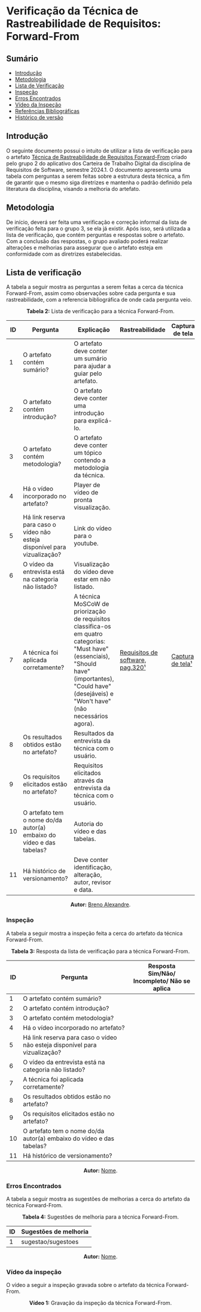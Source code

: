 # Verificação da Técnica de Rastreabilidade de Requisitos: Forward-From


## Sumário
* [Introdução](#Introdução)
* [Metodologia](#Metodologia)
* [Lista de Verificação](#Lista-de-Verificação)
* [Inspeção](#Inspeção)
* [Erros Encontrados](#Erros-Encontrados)
* [Vídeo da Inspeção](#Vídeo-da-Inspeção)
* [Referências Bibliográficas](#Referências-Bibliográficas)
* [Histórico de versão](#Histórico-de-versão)


## Introdução

O seguinte documento possui o intuito de utilizar a lista de verificação para o artefato [Técnica de Rastreabilidade de Requisitos Forward-From](https://requisitos-de-software.github.io/2024.1-CarteiradeTrabalhoDigital/#/posRastreabilidade/forwardFrom) criado pelo grupo 2 do aplicativo dos Carteira de Trabalho Digital da disciplina de Requisitos de Software, semestre 2024.1. O documento apresenta uma tabela com perguntas a serem feitas sobre a estrutura desta técnica, a fim de garantir que o mesmo siga diretrizes e mantenha o padrão definido pela literatura da disciplina, visando a melhoria do artefato.


## Metodologia

De início, deverá ser feita uma verificação e correção informal da lista de verificação feita para o grupo 3, se ela já existir. Após isso, será utilizada a lista de verificação, que contém perguntas e respostas sobre o artefato. Com a conclusão das respostas, o grupo avaliado poderá realizar alterações e melhorias para assegurar que o artefato esteja em conformidade com as diretrizes estabelecidas.


## Lista de verificação

A tabela a seguir mostra as perguntas a serem feitas a cerca da técnica Forward-From, assim como observações sobre cada pergunta e sua rastreabilidade, com a referencia bibliográfica de onde cada pergunta veio.

<center>

<b>Tabela 2:</b> Lista de verificação para a técnica Forward-From.

| ID  | Pergunta | Explicação | Rastreabilidade | Captura de tela |
| --- | -------- | ---------- | --------------- | --------------- |
| 1   | O artefato contém sumário? | O artefato deve conter um sumário para ajudar a guiar pelo artefato. | | |
| 2   | O artefato contém introdução? | O artefato deve conter uma introdução para explicá-lo. | | |
| 3   | O artefato contém metodologia? | O artefato deve conter um tópico contendo a metodologia da técnica. | | |
| 4   | Há o vídeo incorporado no artefato? | Player de vídeo de pronta visualização. | | |
| 5   | Há link reserva para caso o vídeo não esteja disponível para vizualização? | Link do vídeo para o youtube. | | |
| 6   | O vídeo da entrevista está na categoria não listado? | Visualização do vídeo deve estar em não listado. | | |
| 7   | A técnica foi aplicada corretamente? | A técnica MoSCoW de priorização de requisitos classifica-os em quatro categorias: "Must have" (essenciais), "Should have" (importantes), "Could have" (desejáveis) e "Won't have" (não necessários agora). | [Requisitos de software, pag.320¹](#Referências-Bibliográficas) | [Captura de tela¹](https://github.com/Requisitos-de-Software/2024.1-CarteiradeTrabalhoDigital/blob/main/docs/assets/imagensVerificacao/imagemVerificacaoMoscow.png) |
| 8   | Os resultados obtidos estão no artefato? | Resultados da entrevista da técnica com o usuário. | | |
| 9   | Os requisitos elicitados estão no artefato? | Requisitos elicitados através da entrevista da técnica com o usuário. | | |
| 10  | O artefato tem o nome do/da autor(a) embaixo do vídeo e das tabelas? | Autoria do vídeo e das tabelas. | | |
| 11  | Há histórico de versionamento? | Deve conter identificação, alteração, autor, revisor e data. | | |

<b>Autor:</b> <a href="https://github.com/brenoalexandre0">Breno Alexandre</a>.

</center>


### Inspeção

A tabela a seguir mostra a inspeção feita a cerca do artefato da técnica Forward-From.

<center>

<b>Tabela 3:</b> Resposta da lista de verificação para a técnica Forward-From.

| ID |  Pergunta                                                                  | Resposta <br> Sim/Não/ Incompleto/ Não se aplica |
| -- | -------------------------------------------------------------------------- | ------------------------------------------------ |
| 1   | O artefato contém sumário? | |
| 2   | O artefato contém introdução? | |
| 3   | O artefato contém metodologia? | |
| 4   | Há o vídeo incorporado no artefato? | |
| 5   | Há link reserva para caso o vídeo não esteja disponível para vizualização? | |
| 6   | O vídeo da entrevista está na categoria não listado? | |
| 7   | A técnica foi aplicada corretamente? | |
| 8   | Os resultados obtidos estão no artefato? | |
| 9   | Os requisitos elicitados estão no artefato? | |
| 10  | O artefato tem o nome do/da autor(a) embaixo do vídeo e das tabelas? | |
| 11  | Há histórico de versionamento? | |

<b>Autor:</b> <a href="https://github.com/nome">Nome</a>.

</center>


### Erros Encontrados

A tabela a seguir mostra as sugestões de melhorias a cerca do artefato da técnica Forward-From.

<center>

<b>Tabela 4:</b> Sugestões de melhoria para a técnica Forward-From.

| ID |  Sugestões de melhoria | 
| -- | ---------------------- |
| 1  | sugestao/sugestoes     |

<b>Autor:</b> <a href="https://github.com/nome">Nome</a>.

</center>


### Vídeo da inspeção

O vídeo a seguir a inspeção gravada sobre o artefato da técnica Forward-From.

<center>

<b>Vídeo 1:</b> Gravação da inspeção da técnica Forward-From.

<iframe width="400" height="800" src="" title="Inspeção da técnica Forward-From" frameborder="0" allow="accelerometer; autoplay; clipboard-write; encrypted-media; gyroscope; picture-in-picture; web-share" referrerpolicy="strict-origin-when-cross-origin" allowfullscreen></iframe>

É possível acessar o vídeo por meio deste [link]().

<b>Autor:</b> <a href="https://github.com/nome">Nome</a>.

</center>


## Referências Bibliográficas

1. **WIEGERS**, Karl. Requisitos de software. 3. ed. Rio de Janeiro: Brasport, 2013. Pags. 320 e 321.


## Histórico de versão

| Versão | Alteração                           | Responsável     | Revisor         | Data       |
| ------ | ----------------------------------- | --------------- | --------------- | ---------- |
| 1.0    | Criação do artefato                 | Breno Alexandre | -               | 01/07/2024 |
